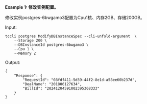 **Example 1: 修改实例配置。**

修改实例postgres-6bwgamo3配置为Cpu1核、内存2GB、存储200GB。

Input: 

```
tccli postgres ModifyDBInstanceSpec --cli-unfold-argument  \
    --Storage 200 \
    --DBInstanceId postgres-6bwgamo3 \
    --Cpu 1 \
    --Memory 2
```

Output: 
```
{
    "Response": {
        "RequestId": "08fdf411-5d39-44f2-8e1d-a58ee60b237d",
        "DealName": "201806127634",
        "BillId": "20241204591002395368333"
    }
}
```

